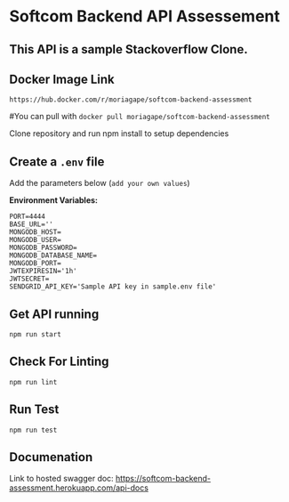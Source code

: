 Softcom Backend API Assessement
==============================================

This API is a sample Stackoverflow Clone.
----------
Docker Image Link
----------
`https://hub.docker.com/r/moriagape/softcom-backend-assessment`

#You can pull with
`docker pull moriagape/softcom-backend-assessment`

Clone repository and run npm install to setup dependencies

Create a `.env` file
----------------------------
Add the parameters below (`add your own values`)

**Environment Variables:**
```
PORT=4444
BASE_URL=''
MONGODB_HOST=
MONGODB_USER=
MONGODB_PASSWORD=
MONGODB_DATABASE_NAME=
MONGODB_PORT=
JWTEXPIRESIN='1h'
JWTSECRET=
SENDGRID_API_KEY='Sample API key in sample.env file'
```

Get API running
----------------------------
```
npm run start
```
Check For Linting
-------------
```
npm run lint
```
Run Test
-------------
```
npm run test
```

## Documenation
Link to hosted swagger doc: https://softcom-backend-assessment.herokuapp.com/api-docs

